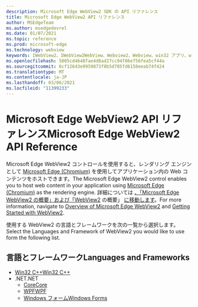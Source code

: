 ```yaml
---
description: Microsoft Edge WebView2 SDK の API リファレンス
title: Microsoft Edge WebView2 API リファレンス
author: MSEdgeTeam
ms.author: msedgedevrel
ms.date: 01/07/2021
ms.topic: reference
ms.prod: microsoft-edge
ms.technology: webview
keywords: IWebView2、IWebView2WebView、Webview2、Webview、win32 アプリ、win32、edge、ICoreWebView2、ICoreWebView2Controller、ブラウザー コントロール
ms.openlocfilehash: 5005cd4648fae4d8ad27cc94f86ef56fea5cf44a
ms.sourcegitcommit: 6cf12643e9959873f8b5d785fd6158eeab74f424
ms.translationtype: MT
ms.contentlocale: ja-JP
ms.lasthandoff: 03/06/2021
ms.locfileid: "11399233"
---
```

# <a name="microsoft-edge-webview2-api-reference"></a><span data-ttu-id="82a91-104">Microsoft Edge WebView2 API リファレンス</span><span class="sxs-lookup"><span data-stu-id="82a91-104">Microsoft Edge WebView2 API Reference</span></span>  

<span data-ttu-id="82a91-105">Microsoft Edge WebView2 コントロールを使用すると、レンダリング エンジンとして [Microsoft Edge (Chromium)](https://www.microsoftedgeinsider.com) を使用してアプリケーション内の Web コンテンツをホストできます。</span><span class="sxs-lookup"><span data-stu-id="82a91-105">The Microsoft Edge WebView2 control enables you to host web content in your application using [Microsoft Edge (Chromium)](https://www.microsoftedgeinsider.com) as the rendering engine.</span></span>  <span data-ttu-id="82a91-106">詳細については [、「Microsoft Edge WebView2 の概要」および「WebView2](./index.md) の概要」 [に移動します](gettingstarted/win32.md)。</span><span class="sxs-lookup"><span data-stu-id="82a91-106">For more information, navigate to [Overview of Microsoft Edge WebView2](./index.md) and [Getting Started with WebView2](gettingstarted/win32.md).</span></span>  

<span data-ttu-id="82a91-107">使用する WebView2 の言語とフレームワークを次の一覧から選択します。</span><span class="sxs-lookup"><span data-stu-id="82a91-107">Select the Languages and Framework of WebView2 you would like to use form the following list.</span></span>  

## <a name="languages-and-frameworks"></a><span data-ttu-id="82a91-108">言語とフレームワーク</span><span class="sxs-lookup"><span data-stu-id="82a91-108">Languages and Frameworks</span></span>  

*   [<span data-ttu-id="82a91-109">Win32 C++</span><span class="sxs-lookup"><span data-stu-id="82a91-109">Win32 C++</span></span>](/microsoft-edge/webview2/reference/win32/index)  
*   <span data-ttu-id="82a91-110">.NET</span><span class="sxs-lookup"><span data-stu-id="82a91-110">.NET</span></span>  
    *   [<span data-ttu-id="82a91-111">Core</span><span class="sxs-lookup"><span data-stu-id="82a91-111">Core</span></span>][DotnetMicrosoftWebWebView2CoreNamespace]  
    *   [<span data-ttu-id="82a91-112">WPF</span><span class="sxs-lookup"><span data-stu-id="82a91-112">WPF</span></span>][DotnetMicrosoftWebWebView2WpfNamespace]  
    *   [<span data-ttu-id="82a91-113">Windows フォーム</span><span class="sxs-lookup"><span data-stu-id="82a91-113">Windows Forms</span></span>][DotnetMicrosoftWebWebView2WinformsNamespace]  

<!-- links -->  

[DotnetMicrosoftWebWebview2CoreNamespace]: /dotnet/api/microsoft.web.webview2.core "Microsoft.Web.WebView2.Core 名前空間|Microsoft Docs"
[DotnetMicrosoftWebWebview2WpfNamespace]: /dotnet/api/microsoft.web.webview2.wpf "Microsoft.Web.WebView2.Wpf 名前空間 | Microsoft Docs"
[DotnetMicrosoftWebWebview2WinformsNamespace]: /dotnet/api/microsoft.web.webview2.winforms "Microsoft.Web.WebView2.WinForms 名前空間|Microsoft Docs"
